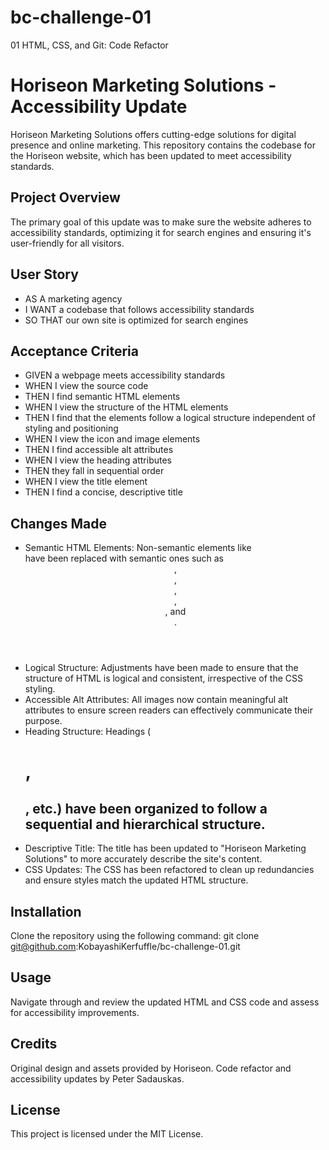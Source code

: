 # bc-challenge-01
01 HTML, CSS, and Git: Code Refactor

# Horiseon Marketing Solutions - Accessibility Update

Horiseon Marketing Solutions offers cutting-edge solutions for digital presence and online marketing. This repository contains the codebase for the Horiseon website, which has been updated to meet accessibility standards.

## Project Overview

The primary goal of this update was to make sure the website adheres to accessibility standards, optimizing it for search engines and ensuring it's user-friendly for all visitors.

## User Story

- AS A marketing agency
- I WANT a codebase that follows accessibility standards
- SO THAT our own site is optimized for search engines

## Acceptance Criteria

- GIVEN a webpage meets accessibility standards
- WHEN I view the source code
- THEN I find semantic HTML elements
- WHEN I view the structure of the HTML elements
- THEN I find that the elements follow a logical structure independent of styling and positioning
- WHEN I view the icon and image elements
- THEN I find accessible alt attributes
- WHEN I view the heading attributes
- THEN they fall in sequential order
- WHEN I view the title element
- THEN I find a concise, descriptive title

## Changes Made

- Semantic HTML Elements: Non-semantic elements like <div> have been replaced with semantic ones such as <header>, <nav>, <section>, <article>, <aside>, and <footer>.
- Logical Structure: Adjustments have been made to ensure that the structure of HTML is logical and consistent, irrespective of the CSS styling.
- Accessible Alt Attributes: All images now contain meaningful alt attributes to ensure screen readers can effectively communicate their purpose.
- Heading Structure: Headings (<h1>, <h2>, etc.) have been organized to follow a sequential and hierarchical structure.
- Descriptive Title: The title has been updated to "Horiseon Marketing Solutions" to more accurately describe the site's content.
- CSS Updates: The CSS has been refactored to clean up redundancies and ensure styles match the updated HTML structure.

## Installation

Clone the repository using the following command: git clone git@github.com:KobayashiKerfuffle/bc-challenge-01.git

## Usage

Navigate through and review the updated HTML and CSS code and assess for accessibility improvements.

## Credits

Original design and assets provided by Horiseon.
Code refactor and accessibility updates by Peter Sadauskas.

## License

This project is licensed under the MIT License.